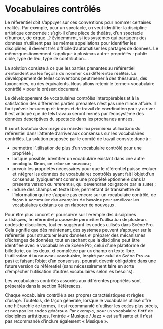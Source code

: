 # Vocabulaires contrôlés

Le référentiel doit s’appuyer sur des conventions pour nommer certaines réalités. Par exemple, pour un spectacle, on veut identifier la discipline artistique concernée : s’agit-il d’une pièce de théâtre, d’un spectacle d’humour, de cirque…? Évidemment, si les systèmes qui partagent des données n’utilisent pas les mêmes appellations pour identifier les disciplines,  il devient très difficile d’automatiser les partages de données. Le même questionnement s’applique à plusieurs autres propriétés : public cible, type de lieu, type de contribution....

La solution consiste à ce que les parties prenantes au référentiel s’entendent sur les façons de nommer ces différentes réalités. Le développement de telles conventions peut mener à des thésaurus, des taxonomies, ou des équivalents. Nous allons retenir le terme « vocabulaire contrôlé » pour le présent document.

Le développement de vocabulaires contrôlés interopérables et à la satisfaction des différentes parties prenantes n’est pas une mince affaire. Il faut prévoir beaucoup de temps et de travail de coordination pour y arriver. Il est anticipé que de tels travaux seront menés par l’écosystème des données descriptives du spectacle dans les prochaines années.

Il serait toutefois dommage de retarder les premières utilisations du référentiel dans l’attente d’arriver aux consensus sur les vocabulaires contrôlés. La solution proposée par le comité de travail consiste donc à :

* permettre l’utilisation de plus d’un vocabulaire contrôlé pour une propriété ;
* lorsque possible, identifier un vocabulaire existant dans une autre ontologie. Sinon, en créer un nouveau ;
* prévoir les propriétés nécessaires pour que le référentiel puisse évoluer et intégrer les données de vocabulaires contrôlés ayant fait l’objet d’un consensus (typiquement comme une propriété optionnelle dans la présente version du référentiel, qui deviendrait obligatoire par la suite) ;
* inclure des champs en texte libre, permettant de transmettre de l’information qui ne s’appuie pas encore sur un vocabulaire contrôlé, de façon à accumuler des exemples de besoins pour améliorer les vocabulaires existants ou en élaborer de nouveaux.

Pour être plus concret et poursuivre sur l’exemple des disciplines artistiques, le référentiel propose de permettre l’utilisation de plusieurs codes de disciplines, tout en suggérant les codes utilisés dans Scène Pro. Cela signifie que dès maintenant, des systèmes peuvent s’appuyer sur le référentiel pour structurer leurs données et préparer des mécanismes d’échanges de données, tout en sachant que la discipline peut être identifiée avec le vocabulaire de Scène Pro, celui d’une plateforme de billetterie, ou les deux, et complétée par un champ en texte libre. L’utilisation d’un nouveau vocabulaire, inspiré par celui de Scène Pro (ou pas) et faisant l’objet d’un consensus, pourrait devenir obligatoire dans une future version du référentiel (sans nécessairement faire en sorte d’empêcher l’utilisation d’autres vocabulaires selon les besoins).

Les vocabulaires contrôlés associés aux différentes propriétés sont présentés dans la section Références.

Chaque vocabulaire contrôlé a ses propres caractéristiques et règles d’usage. Toutefois, de façon générale, lorsque le vocabulaire utilisé offre une hiérarchie de termes, il est recommandé d'utiliser les codes plus précis, et non pas les codes généraux. Par exemple, pour un vocabulaire fictif de disciplines artistiques, l’entrée « Musique / Jazz » est suffisante et il n’est pas recommandé d’inclure également « Musique ».
